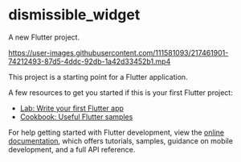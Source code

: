 # dismissible_widget

A new Flutter project.



https://user-images.githubusercontent.com/111581093/217461901-74212493-87d5-4ddc-92db-1a42d33452b1.mp4

This project is a starting point for a Flutter application.

A few resources to get you started if this is your first Flutter project:

- [Lab: Write your first Flutter app](https://docs.flutter.dev/get-started/codelab)
- [Cookbook: Useful Flutter samples](https://docs.flutter.dev/cookbook)

For help getting started with Flutter development, view the
[online documentation](https://docs.flutter.dev/), which offers tutorials,
samples, guidance on mobile development, and a full API reference.
